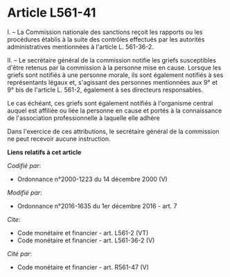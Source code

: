 # Article L561-41

I. – La Commission nationale des sanctions reçoit les rapports ou les procédures établis à la suite des contrôles effectués
par les autorités administratives mentionnées à l'article L. 561-36-2. 

II. – Le secrétaire général de la commission notifie les griefs susceptibles d'être retenus par la commission à la personne
mise en cause. Lorsque les griefs sont notifiés à une personne morale, ils sont également notifiés à ses représentants légaux
et, s'agissant des personnes mentionnées aux 9° et 9° bis de l'article L. 561-2, également à ses directeurs responsables. 

Le cas échéant, ces griefs sont également notifiés à l'organisme central auquel est affiliée ou liée la personne en cause et
portés à la connaissance de l'association professionnelle à laquelle elle adhère 

Dans l'exercice de ces attributions, le secrétaire général de la commission ne peut recevoir aucune instruction.

**Liens relatifs à cet article**

_Codifié par_:

  - Ordonnance n°2000-1223 du 14 décembre 2000 (V)

_Modifié par_:

  - Ordonnance n°2016-1635 du 1er décembre 2016 - art. 7

_Cite_:

  - Code monétaire et financier - art. L561-2 (VT)
  - Code monétaire et financier - art. L561-36-2 (V)

_Cité par_:

  - Code monétaire et financier - art. R561-47 (V)
